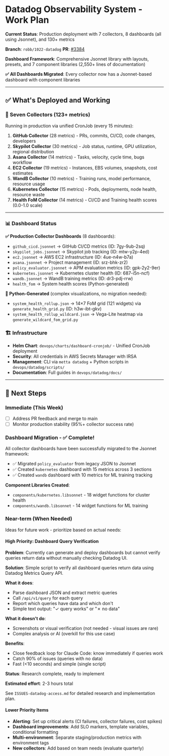# Datadog Observability System - Work Plan

**Current Status**: Production deployment with 7 collectors, 8 dashboards (all using Jsonnet), and 130+ metrics

**Branch**: `robb/1022-datadog` **PR**: [#3384](https://github.com/Metta-AI/metta/pull/3384)

**Dashboard Framework**: Comprehensive Jsonnet library with layouts, presets, and 7 component libraries (2,550+ lines of documentation)

**✅ All Dashboards Migrated**: Every collector now has a Jsonnet-based dashboard with component libraries

---

## ✅ What's Deployed and Working

### 🔌 Seven Collectors (123+ metrics)

Running in production via unified CronJob (every 15 minutes):

1. **GitHub Collector** (28 metrics) - PRs, commits, CI/CD, code changes, developers
2. **Skypilot Collector** (30 metrics) - Job status, runtime, GPU utilization, regional distribution
3. **Asana Collector** (14 metrics) - Tasks, velocity, cycle time, bugs workflow
4. **EC2 Collector** (19 metrics) - Instances, EBS volumes, snapshots, cost estimates
5. **WandB Collector** (10 metrics) - Training runs, model performance, resource usage
6. **Kubernetes Collector** (15 metrics) - Pods, deployments, node health, resource waste
7. **Health FoM Collector** (14 metrics) - CI/CD and Training health scores (0.0-1.0 scale)

---

### 📊 Dashboard Status

**✅ Production Collector Dashboards** (8 dashboards):
- `github_cicd.jsonnet` → GitHub CI/CD metrics (ID: 7gy-9ub-2sq)
- `skypilot_jobs.jsonnet` → Skypilot job tracking (ID: mtw-y2p-4ed)
- `ec2.jsonnet` → AWS EC2 infrastructure (ID: 4ue-n4w-b7a)
- `asana.jsonnet` → Project management (ID: srz-bhk-zr2)
- `policy_evaluator.jsonnet` → APM evaluation metrics (ID: gpk-2y2-9er)
- `kubernetes.jsonnet` → Kubernetes cluster health (ID: 687-i5n-ncf)
- `wandb.jsonnet` → WandB training metrics (ID: dr3-pdj-rrw)
- `health_fom` → System health scores (Python-generated)


**🔧 Python-Generated** (complex visualizations, no migration needed):
- `system_health_rollup.json` → 14×7 FoM grid (121 widgets) via `generate_health_grid.py` (ID: h3w-ibt-gkv)
- `system_health_rollup_wildcard.json` → Vega-Lite heatmap via `generate_wildcard_fom_grid.py`


### 🏗️ Infrastructure

- **Helm Chart**: `devops/charts/dashboard-cronjob/` - Unified CronJob deployment
- **Security**: All credentials in AWS Secrets Manager with IRSA
- **Management**: CLI via `metta datadog` + Python scripts in `devops/datadog/scripts/`
- **Documentation**: Full guides in `devops/datadog/docs/`

---

## 🎯 Next Steps

### Immediate (This Week)

- [ ] Address PR feedback and merge to main
- [ ] Monitor production stability (95%+ collector success rate)

### Dashboard Migration - ✅ Complete!

All collector dashboards have been successfully migrated to the Jsonnet framework:
- ✅ Migrated `policy_evaluator` from legacy JSON to Jsonnet
- ✅ Created `kubernetes` dashboard with 15 metrics across 3 sections
- ✅ Created `wandb` dashboard with 10 metrics for ML training tracking

**Component Libraries Created**:
- `components/kubernetes.libsonnet` - 18 widget functions for cluster health
- `components/wandb.libsonnet` - 14 widget functions for ML training

### Near-term (When Needed)

Ideas for future work - prioritize based on actual needs:

#### High Priority: Dashboard Query Verification

**Problem**: Currently can generate and deploy dashboards but cannot verify queries return data without manually checking Datadog UI.

**Solution**: Simple script to verify all dashboard queries return data using Datadog Metrics Query API.

**What it does**:
- Parse dashboard JSON and extract metric queries
- Call `/api/v1/query` for each query
- Report which queries have data and which don't
- Simple text output: "✓ query works" or "✗ no data"

**What it doesn't do**:
- Screenshots or visual verification (not needed - visual issues are rare)
- Complex analysis or AI (overkill for this use case)

**Benefits**:
- Close feedback loop for Claude Code: know immediately if queries work
- Catch 90% of issues (queries with no data)
- Fast (<10 seconds) and simple (single script)

**Status**: Research complete, ready to implement

**Estimated effort**: 2-3 hours total

See `ISSUES-datadog-access.md` for detailed research and implementation plan.

#### Lower Priority Items

- **Alerting**: Set up critical alerts (CI failures, collector failures, cost spikes)
- **Dashboard improvements**: Add SLO markers, template variables, conditional formatting
- **Multi-environment**: Separate staging/production metrics with environment tags
- **New collectors**: Add based on team needs (evaluate quarterly)
